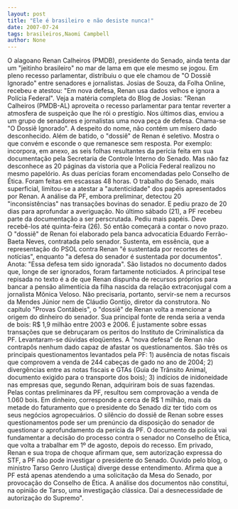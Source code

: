 ```yaml
---
layout: post
title: "Ele é brasileiro e não desiste nunca!"
date: 2007-07-24
tags: brasileiros,Naomi Campbell
author: None
---
```

O alagoano Renan Calheiros (PMDB), presidente do Senado, ainda tenta dar um &quot;jeitinho brasileiro&quot; no mar de lama em que ele mesmo se jogou. Em pleno recesso parlamentar, distribuiu o que ele chamou de &quot;O Dossi&ecirc; Ignorado&quot; entre senadores e jornalistas. 
Josias de Souza, da Folha Online, recebeu e atestou: &quot;Em nova defesa, Renan usa dados velhos e ignora a Pol&iacute;cia Federal&quot;. 
Veja a mat&eacute;ria completa do Blog de Josias:
&quot;Renan Calheiros (PMDB-AL) aproveita o recesso parlamentar para tentar reverter a atmosfera de suspei&ccedil;&atilde;o que lhe r&oacute;i o prest&iacute;gio. Nos &uacute;ltimos dias, enviou a um grupo de senadores e jornalistas uma nova pe&ccedil;a de defesa. Chama-se &quot;O Dossi&ecirc; Ignorado&quot;. A despeito do nome, n&atilde;o cont&eacute;m um m&iacute;sero dado desconhecido. 
Al&eacute;m de batido, o &quot;dossi&ecirc;&quot; de Renan &eacute; seletivo. Mostra o que conv&eacute;m e esconde o que remanesce sem resposta. Por exemplo: incorpora, em anexo, as seis folhas resultantes da per&iacute;cia feita em sua documenta&ccedil;&atilde;o pela Secretaria de Controle Interno do Senado. Mas n&atilde;o faz desconhece as 20 p&aacute;ginas da vistoria que a Pol&iacute;cia Federal realizou no mesmo papel&oacute;rio.
As duas per&iacute;cias foram encomendadas pelo Conselho de &Eacute;tica. Foram feitas em escassas 48 horas. O trabalho do Senado, mais superficial, limitou-se a atestar a &quot;autenticidade&quot; dos pap&eacute;is apresentados por Renan. 
A an&aacute;lise da PF, embora preliminar, detectou 20 &quot;inconsist&ecirc;ncias&quot; nas transa&ccedil;&otilde;es bovinas do senador. E pediu prazo de 20 dias para aprofundar a averigua&ccedil;&atilde;o. No &uacute;ltimo s&aacute;bado (21), a PF recebeu parte da documenta&ccedil;&atilde;o a ser perscrutada. Pediu mais pap&eacute;is. Deve receb&ecirc;-los at&eacute; quinta-feira (26). S&oacute; ent&atilde;o come&ccedil;ar&aacute; a contar o novo prazo.
O &quot;dossi&ecirc;&quot; de Renan foi elaborado pela banca advocat&iacute;cia Eduardo Ferr&atilde;o-Baeta Neves, contratada pelo senador. Sustenta, em ess&ecirc;ncia, que a representa&ccedil;&atilde;o do PSOL contra Renan &quot;&eacute; sustentada por recortes de not&iacute;cias&quot;, enquanto &quot;a defesa do senador &eacute; sustentada por documentos&quot;. Anota: &quot;Essa defesa tem sido ignorada&quot;.
S&atilde;o listados no documento dados que, longe de ser ignorados, foram fartamente noticiados. A principal tese repisada no texto &eacute; a de que Renan dispunha de recursos pr&oacute;prios para bancar a pens&atilde;o aliment&iacute;cia da filha nascida da rela&ccedil;&atilde;o extraconjugal com a jornalista M&ocirc;nica Veloso. N&atilde;o precisaria, portanto, servir-se nem a recursos da Mendes J&uacute;nior nem de Cl&aacute;udio Gontijo, diretor da construtora.
No cap&iacute;tulo &quot;Provas Cont&aacute;beis&quot;, o &quot;dossi&ecirc;&quot; de Renan volta a mencionar a origem do dinheiro do senador. Sua principal fonte de renda seria a venda de bois: R$ 1,9 milh&atilde;o entre 2003 e 2006. &Eacute; justamente sobre essas transa&ccedil;&otilde;es que se debru&ccedil;aram os peritos do Instituto de Criminal&iacute;stica da PF. Levantaram-se d&uacute;vidas eloq&uuml;entes. A &quot;nova defesa&quot; de Renan n&atilde;o contrap&ocirc;s nenhum dado capaz de afastar os questionamentos.
S&atilde;o tr&ecirc;s os principais questionamentos levantados pela PF: 1) aus&ecirc;ncia de notas fiscais que comprovem a venda de 244 cabe&ccedil;as de gado no ano de 2004; 2) diverg&ecirc;ncias entre as notas fiscais e GTAs (Guia de Tr&acirc;nsito Animal, documento exigido para o transporte dos bois); 3) ind&iacute;cios de inidoneidade nas empresas que, segundo Renan, adquiriram bois de suas fazendas.
Pelas contas preliminares da PF, resultou sem comprova&ccedil;&atilde;o a venda de 1.060 bois. Em dinheiro, corresponde a cerca de R$ 1 milh&atilde;o, mais da metade do faturamento que o presidente do Senado diz ter tido com os seus neg&oacute;cios agropecu&aacute;rios. O sil&ecirc;ncio do dossi&ecirc; de Renan sobre esses questionamentos pode ser um pren&uacute;ncio da disposi&ccedil;&atilde;o do senador de questionar o aprofundamento da per&iacute;cia da PF. 
O documento da pol&iacute;cia vai fundamentar a decis&atilde;o do processo contra o senador no Conselho de &Eacute;tica, que volta a trabalhar em 1&ordm; de agosto, depois do recesso. Em privado, Renan e sua tropa de choque afirmam que, sem autoriza&ccedil;&atilde;o expressa do STF, a PF n&atilde;o pode investigar o presidente do Senado. 
Ouvido pelo blog, o ministro Tarso Genro (Justi&ccedil;a) diverge desse entendimento. Afirma que a PF est&aacute; apenas atendendo a uma solicita&ccedil;&atilde;o da Mesa do Senado, por provoca&ccedil;&atilde;o do Conselho de &Eacute;tica. A an&aacute;lise dos documentos n&atilde;o constitui, na opini&atilde;o de Tarso, uma investiga&ccedil;&atilde;o cl&aacute;ssica. Da&iacute; a desnecessidade de autoriza&ccedil;&atilde;o do Supremo&quot;. 
